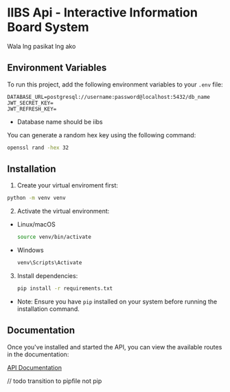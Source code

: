 # IIBS Api - Interactive Information Board System

Wala lng pasikat lng ako

## Environment Variables

To run this project, add the following environment variables to your `.env` file:

```plaintext
DATABASE_URL=postgresql://username:password@localhost:5432/db_name
JWT_SECRET_KEY=
JWT_REFRESH_KEY=
```

- Database name should be iibs

You can generate a random hex key using the following command:

```bash
openssl rand -hex 32
```

## Installation

1. Create your virtual enviroment first:

```bash
python -m venv venv
```

2. Activate the virtual environment:

- Linux/macOS
  ```bash
  source venv/bin/activate
  ```
- Windows
  ```bash
  venv\Scripts\Activate
  ```

3. Install dependencies:
   ```bash
   pip install -r requirements.txt
   ```

- Note: Ensure you have `pip` installed on your system before running the installation command.

## Documentation

Once you've installed and started the API, you can view the available routes in the documentation:

[API Documentation](http://127.0.0.1:8000/docs)

// todo transition to pipfile not pip
